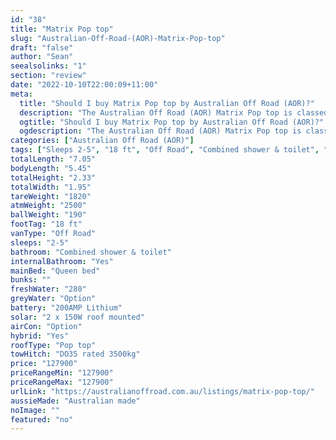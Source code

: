 ```yaml
---
id: "38"
title: "Matrix Pop top"
slug: "Australian-Off-Road-(AOR)-Matrix-Pop-top"
draft: "false"
author: "Sean"
seealsolinks: "1"
section: "review"
date: "2022-10-10T22:00:09+11:00"
meta:
  title: "Should I buy Matrix Pop top by Australian Off Road (AOR)?"
  description: "The Australian Off Road (AOR) Matrix Pop top is classed as Off Road, and sleeps 2-5 people. It is Australian made and comes in at 18 ft. It generally has Combined shower & toilet."
  ogtitle: "Should I buy Matrix Pop top by Australian Off Road (AOR)?"
  ogdescription: "The Australian Off Road (AOR) Matrix Pop top is classed as Off Road, and sleeps 2-5 people. It is Australian made and comes in at 18 ft. It generally has Combined shower & toilet."
categories: ["Australian Off Road (AOR)"]
tags: ["Sleeps 2-5", "18 ft", "Off Road", "Combined shower & toilet", "Pop top", "Over 100k", "Australian made"]
totalLength: "7.05"
bodyLength: "5.45"
totalHeight: "2.33"
totalWidth: "1.95"
tareWeight: "1820"
atmWeight: "2500"
ballWeight: "190"
footTag: "18 ft"
vanType: "Off Road"
sleeps: "2-5"
bathroom: "Combined shower & toilet"
internalBathroom: "Yes"
mainBed: "Queen bed"
bunks: ""
freshWater: "280"
greyWater: "Option"
battery: "200AMP Lithium"
solar: "2 x 150W roof mounted"
airCon: "Option"
hybrid: "Yes"
roofType: "Pop top"
towHitch: "DO35 rated 3500kg"
price: "127900"
priceRangeMin: "127900"
priceRangeMax: "127900"
urlLink: "https://australianoffroad.com.au/listings/matrix-pop-top/"
aussieMade: "Australian made"
noImage: ""
featured: "no"
---
```

